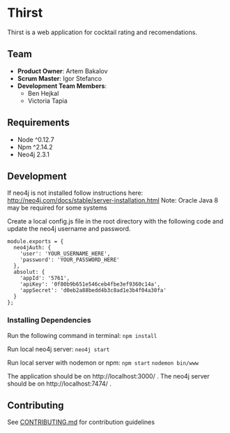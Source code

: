 # Thirst
Thirst is a web application for cocktail rating and recomendations.

## Team

  - __Product Owner__: Artem Bakalov
  - __Scrum Master__: Igor Stefanco
  - __Development Team Members__: 
    - Ben Hejkal
    - Victoria Tapia

## Requirements

- Node ^0.12.7
- Npm ^2.14.2
- Neo4j 2.3.1

## Development

If neo4j is not installed follow instructions here: 
http://neo4j.com/docs/stable/server-installation.html
Note: Oracle Java 8 may be required for some systems

Create a local config.js file in the root directory with the following code and update the neo4j username and password.

```
module.exports = {
  neo4jAuth: {
    'user': 'YOUR_USERNAME_HERE',
    'password': 'YOUR_PASSWORD_HERE'
  },
  absolut: {
    'appId': '5761',
    'apiKey': '0f80b9b651e546ceb4fbe3ef9360c14a',
    'appSecret': 'd0eb2a88bedd4b3c8ad1e3b4f04a30fa'
  }
};
```

### Installing Dependencies

Run the following command in terminal:
```npm install```

Run local neo4j server:
```neo4j start```

Run local server with nodemon or npm:
```npm start```
```nodemon bin/www```

The application should be on http://localhost:3000/ .
The neo4j server should be on http://localhost:7474/ .

## Contributing

See [CONTRIBUTING.md](CONTRIBUTING.md) for contribution guidelines